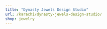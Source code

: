 ```yaml
---
title: "Dynasty Jewels Design Studio"
url: /karachi/dynasty-jewels-design-studio/
shop: jewelry
---
```

